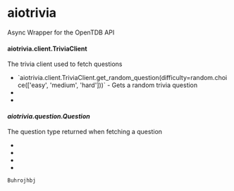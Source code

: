 # aiotrivia
Async Wrapper for the OpenTDB API

#### aiotrivia.client.TriviaClient
<p>The trivia client used to fetch questions</p>
<ul>
<li>`aiotrivia.client.TriviaClient.get_random_question(difficulty=random.choice(['easy', 'medium', 'hard']))` - Gets a random trivia question</li>
<li></li>
<li></li>
</ul>

#### <em>aiotrivia.question.Question</em>
<p>The question type returned when fetching a question</p>
<ul>
<li></li>
<li></li>
<li></li>
<li></li>
</ul>

```python
Buhrojhbj
```
